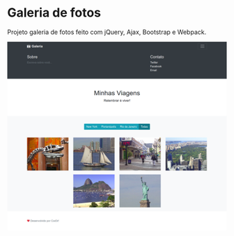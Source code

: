 # Galeria de fotos
Projeto galeria de fotos feito com jQuery, Ajax, Bootstrap e Webpack.
<p align="center">
  <p><img align="center" src=".github/Galeria de Fotos.png" alt="Galeria" width="800" border="0"></p>
</p>